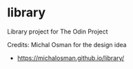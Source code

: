 # library

Library project for The Odin Project

Credits:
Michal Osman for the design idea
- https://michalosman.github.io/library/
